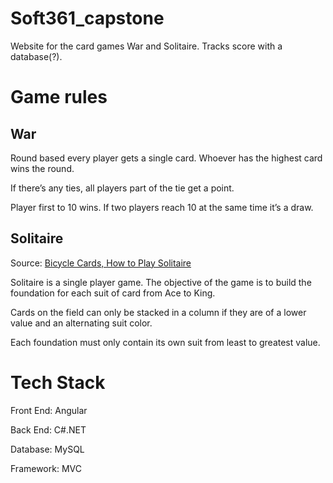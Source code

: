 # Soft361_capstone
  Website for the card games War and Solitaire. Tracks score with a database(?).
  
# Game rules
## War
  Round based every player gets a single card. Whoever has the highest card wins the round.
  
  If there’s any ties, all players part of the tie get a point.
  
  Player first to 10 wins. If two players reach 10 at the same time it’s a draw.
## Solitaire
  Source: [Bicycle Cards, How to Play Solitaire](https://bicyclecards.com/how-to-play/solitaire)
  
  Solitaire is a single player game. The objective of the game is to build the foundation for each suit of card from Ace to King.
  
  Cards on the field can only be stacked in a column if they are of a lower value and an alternating suit color. 
  
  Each foundation must only contain its own suit from least to greatest value.
  
 # Tech Stack
  Front End: Angular
  
  Back End: C#.NET
  
  Database: MySQL
  
  Framework: MVC
